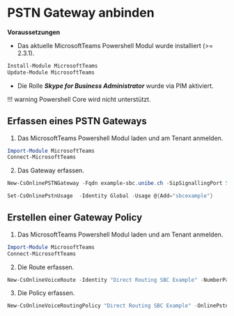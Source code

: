 # PSTN Gateway anbinden

**Voraussetzungen**  
- Das aktuelle MicrosoftTeams Powershell Modul wurde installiert (>= 2.3.1).  
``` powershell
Install-Module MicrosoftTeams  
Update-Module MicrosoftTeams  
```
- Die Rolle ***Skype for Business Administrator*** wurde via PIM aktiviert.  

!!! warning
    Powershell Core wird nicht unterstützt.  

## Erfassen eines PSTN Gateways

1. Das MicrosoftTeams Powershell Modul laden und am Tenant anmelden.  
``` powershell
Import-Module MicrosoftTeams
Connect-MicrosoftTeams
```
2. Das Gateway erfassen.  
``` powershell
New-CsOnlinePSTNGateway -Fqdn example-sbc.unibe.ch -SipSignallingPort 5061 -MaxConcurrentSessions 100 -Enabled $true -FailoverTimeSeconds 30 -ForwardCallHistory $true -SendSipOptions $true -MediaBypass $true

Set-CsOnlinePstnUsage  -Identity Global -Usage @{Add="sbcexample"}
```

## Erstellen einer Gateway Policy

1. Das MicrosoftTeams Powershell Modul laden und am Tenant anmelden.  
``` powershell
Import-Module MicrosoftTeams
Connect-MicrosoftTeams
```
2. Die Route erfassen.  
``` powershell
New-CsOnlineVoiceRoute -Identity "Direct Routing SBC Example" -NumberPattern ".*" -OnlinePstnGatewayList example-sbc.unibe.ch -Priority 100 -OnlinePstnUsages "sbcexample"
```

3. Die Policy erfassen.  
``` powershell
New-CsOnlineVoiceRoutingPolicy "Direct Routing SBC Example" -OnlinePstnUsages "sbcexample"
```